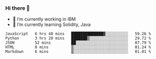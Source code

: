 ### Hi there 👋

<!--
**mathcodeman/mathcodeman** is a ✨ _special_ ✨ repository because its `README.md` (this file) appears on your GitHub profile.

Here are some ideas to get you started:

- 🔭 I’m currently working on ...
- 🌱 I’m currently learning ...
- 👯 I’m looking to collaborate on ...
- 🤔 I’m looking for help with ...
- 💬 Ask me about ...
- 📫 How to reach me: ...
- 😄 Pronouns: ...
- ⚡ Fun fact: ...
-->

- 🔭 I’m currently working in IBM
- 🌱 I’m currently learning Solidity, Java

<!--START_SECTION:waka-->

```text
JavaScript   6 hrs 40 mins   ██████████████▓░░░░░░░░░░   59.26 %
Python       3 hrs 20 mins   ███████▒░░░░░░░░░░░░░░░░░   29.72 %
JSON         52 mins         ██░░░░░░░░░░░░░░░░░░░░░░░   07.79 %
HTML         8 mins          ▒░░░░░░░░░░░░░░░░░░░░░░░░   01.24 %
Markdown     6 mins          ▒░░░░░░░░░░░░░░░░░░░░░░░░   01.01 %
```

<!--END_SECTION:waka-->
